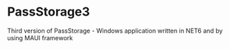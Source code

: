# PassStorage3
Third version of PassStorage - Windows application written in NET6 and by using MAUI framework

